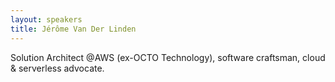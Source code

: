 ```yaml
---
layout: speakers
title: Jérôme Van Der Linden
---
```


Solution Architect @AWS (ex-OCTO Technology), software craftsman, cloud & serverless advocate.
